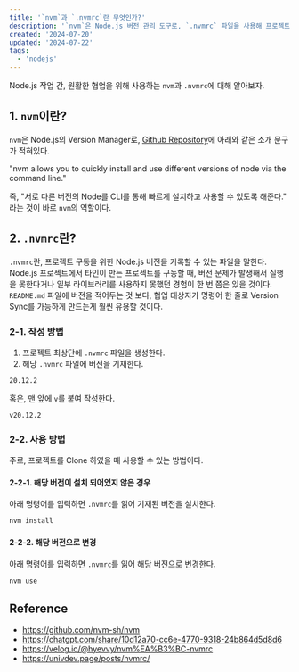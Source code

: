 ```yaml
---
title: '`nvm`과 `.nvmrc`란 무엇인가?'
description: '`nvm`은 Node.js 버전 관리 도구로, `.nvmrc` 파일을 사용해 프로젝트에 필요한 Node.js 버전을 기록하고 쉽게 설치하거나 변경할 수 있도록 돕는다.'
created: '2024-07-20'
updated: '2024-07-22'
tags:
  - 'nodejs'
---
```


Node.js 작업 간, 원활한 협업을 위해 사용하는 `nvm`과 `.nvmrc`에 대해 알아보자.

## 1. `nvm`이란?

`nvm`은 Node.js의 Version Manager로, [Github Repository](https://github.com/nvm-sh/nvm)에 아래와 같은 소개 문구가 적혀있다.

"nvm allows you to quickly install and use different versions of node via the command line."

즉, "서로 다른 버전의 Node를 CLI를 통해 빠르게 설치하고 사용할 수 있도록 해준다." 라는 것이 바로 `nvm`의 역할이다.

## 2. `.nvmrc`란?

`.nvmrc`란, 프로젝트 구동을 위한 Node.js 버전을 기록할 수 있는 파일을 말한다. Node.js 프로젝트에서 타인이 만든 프로젝트를 구동할 때, 버전 문제가 발생해서 실행을 못한다거나 일부 라이브러리를 사용하지 못했던 경험이 한 번 쯤은 있을 것이다. `README.md` 파일에 버전을 적어두는 것 보다, 협업 대상자가 명령어 한 줄로 Version Sync를 가능하게 만드는게 훨씬 유용할 것이다.

### 2-1. 작성 방법

1. 프로젝트 최상단에 `.nvmrc` 파일을 생성한다.
1. 해당 `.nvmrc` 파일에 버전을 기재한다.

```text
20.12.2
```

혹은, 맨 앞에 `v`를 붙여 작성한다.

```text
v20.12.2
```

### 2-2. 사용 방법

주로, 프로젝트를 Clone 하였을 때 사용할 수 있는 방법이다.

#### 2-2-1. 해당 버전이 설치 되어있지 않은 경우

아래 명령어를 입력하면 `.nvmrc`를 읽어 기재된 버전을 설치한다.

```bash
nvm install
```

#### 2-2-2. 해당 버전으로 변경

아래 명령어를 입력하면 `.nvmrc`를 읽어 해당 버전으로 변경한다.

```bash
nvm use
```

## Reference

- <https://github.com/nvm-sh/nvm>
- <https://chatgpt.com/share/10d12a70-cc6e-4770-9318-24b864d5d8d6>
- <https://velog.io/@hyevvy/nvm%EA%B3%BC-nvmrc>
- <https://univdev.page/posts/nvmrc/>
